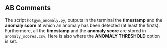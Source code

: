 ## AB Comments

The script `hotgym_anomaly.py`, outputs in the terminal the **timestamp** and the **anomaly score** at which an anomaly has been detected (at least the firsts). Furthermore, all the **timestamp** and the **anomaly score** are stored in `anomaly_scores.csv`.
Here is also where the **ANOMALY THRESHOLD** option is set.
